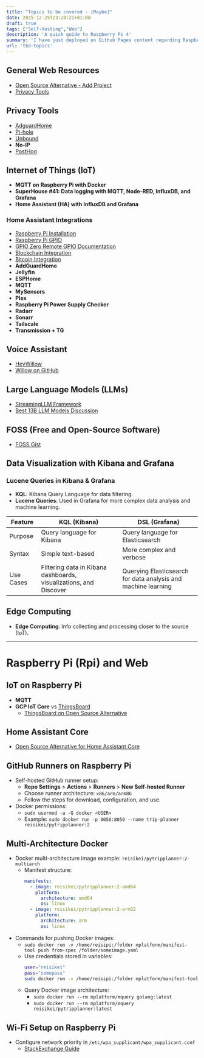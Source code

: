 ```yaml
---
title: "Topics to be covered - [Maybe]"
date: 2025-12-25T23:20:21+01:00
draft: true
tags: ["Self-Hosting","Web"]
description: 'A quick guide to Raspberry Pi 4'
summary: 'I have just deployed on Github Pages content regarding Raspberry Pi'
url: 'tbd-topics'
---
```



## General Web Resources
- [Open Source Alternative - Add Project](https://www.opensourcealternative.to/add-project)
- [Privacy Tools](https://www.privacytools.io/)


## Privacy Tools
- [AdguardHome](https://github.com/AdguardTeam/AdGuardHome#getting-started)
- [Pi-hole](https://github.com/AdguardTeam/AdGuardHome#getting-started)
- [Unbound](https://nlnetlabs.nl/projects/unbound/about/)
- **No-IP**
- [PostHog](https://posthog.com/)

## Internet of Things (IoT)
- **MQTT on Raspberry Pi with Docker**
- **SuperHouse #41: Data logging with MQTT, Node-RED, InfluxDB, and Grafana**
- **Home Assistant (HA) with InfluxDB and Grafana**
  
### Home Assistant Integrations
- [Raspberry Pi Installation](https://www.home-assistant.io/installation/raspberrypi/)
- [Raspberry Pi GPIO](https://www.home-assistant.io/integrations/remote_rpi_gpio)
- [GPIO Zero Remote GPIO Documentation](https://gpiozero.readthedocs.io/en/stable/remote_gpio.html)
- [Blockchain Integration](https://www.home-assistant.io/integrations/blockchain/)
- [Bitcoin Integration](https://www.home-assistant.io/integrations/bitcoin/)
- **AddGuardHome**
- **Jellyfin**
- **ESPHome**
- **MQTT**
- **MySensors**
- **Plex**
- **Raspberry Pi Power Supply Checker**
- **Radarr**
- **Sonarr**
- **Tailscale**
- **Transmission + TG**

## Voice Assistant
- [HeyWillow](https://heywillow.io/#)
- [Willow on GitHub](https://github.com/toverainc/willow)

## Large Language Models (LLMs)
- [StreamingLLM Framework](https://www.reddit.com/r/LocalLLaMA/comments/16xzxwv/streamingllm_a_simple_and_efficient_framework/)
- [Best 13B LLM Models Discussion](https://www.reddit.com/r/LocalLLaMA/comments/16s701v/this_is_one_of_the_best_13b_models_ive_tested_for/)



## FOSS (Free and Open-Source Software)
- [FOSS Gist](https://gist.github.com/rxaviers/7360908)


## Data Visualization with Kibana and Grafana

### Lucene Queries in Kibana & Grafana
- **KQL**: Kibana Query Language for data filtering.
- **Lucene Queries**: Used in Grafana for more complex data analysis and machine learning.

| Feature     | KQL (Kibana) | DSL (Grafana)           |
|-------------|--------------|-------------------------|
| Purpose     | Query language for Kibana | Query language for Elasticsearch |
| Syntax      | Simple text-based | More complex and verbose |
| Use Cases   | Filtering data in Kibana dashboards, visualizations, and Discover | Querying Elasticsearch for data analysis and machine learning |


## Edge Computing
- **Edge Computing**: Info collecting and processing closer to the source (IoT).

---

# Raspberry Pi (Rpi) and Web

## IoT on Raspberry Pi
- **MQTT**
- **GCP IoT Core** vs [ThingsBoard](https://thingsboard.io/)
  - [ThingsBoard on Open Source Alternative](https://www.opensourcealternative.to/project/ThingsBoard)



## Home Assistant Core
- [Open Source Alternative for Home Assistant Core](https://www.opensourcealternative.to/project/Core)



## GitHub Runners on Raspberry Pi
- Self-hosted GitHub runner setup:
  - **Repo Settings** > **Actions** > **Runners** > **New Self-hosted Runner**
  - Choose runner architecture: `x86/arm/arm86`
  - Follow the steps for download, configuration, and use.
- Docker permissions: 
  - `sudo usermod -a -G docker <USER>`
  - Example: `sudo docker run -p 8050:8050 --name trip-planner reisikei/pytripplanner:2`

## Multi-Architecture Docker
- Docker multi-architecture image example: `reisikei/pytripplanner:2-multiarch`
  - Manifest structure:
    ```yaml
    manifests:
      - image: reisikei/pytripplanner:2-amd64
        platform:
          architecture: amd64
          os: linux
      - image: reisikei/pytripplanner:2-arm32
        platform:
          architecture: arm
          os: linux
    ```
- Commands for pushing Docker images:
  - `sudo docker run -v /home/reisipi:/folder mplatform/manifest-tool push from-spec /folder/someimage.yaml`
  - Use credentials stored in variables:
    ```bash
    user="reisikei"
    pass="somepass"
    sudo docker run -v /home/reisipi:/folder mplatform/manifest-tool push from-spec /folder/someimage.yaml --username ${user} --password ${pass}
    ```
  - Query Docker image architecture: 
    - `sudo docker run --rm mplatform/mquery golang:latest`
    - `sudo docker run --rm mplatform/mquery reisikei/pytripplanner:latest`

## Wi-Fi Setup on Raspberry Pi
- Configure network priority in `/etc/wpa_supplicant/wpa_supplicant.conf`
  - [StackExchange Guide](https://raspberrypi.stackexchange.com/questions/58304/how-to-set-wifi-network-priority)
